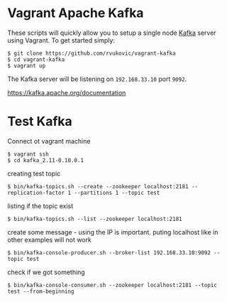 Vagrant Apache Kafka
====================

These scripts will quickly allow you to setup a single node [Kafka](http://kafka.apache.org) server using Vagrant. To get started simply:

```
$ git clone https://github.com/rvukovic/vagrant-kafka
$ cd vagrant-kafka
$ vagrant up
```

The Kafka server will be listening on `192.168.33.10` port `9092`.

https://kafka.apache.org/documentation

Test Kafka
====================
Connect ot vagrant machine
```
$ vagrant ssh
$ cd kafka_2.11-0.10.0.1
```
creating test topic
```
$ bin/kafka-topics.sh --create --zookeeper localhost:2181 --replication-factor 1 --partitions 1 --topic test
```

listing if the topic exist
```
$ bin/kafka-topics.sh --list --zookeeper localhost:2181
```
create some message - using the IP is important. puting localhost like in other examples will not work
```
$ bin/kafka-console-producer.sh --broker-list 192.168.33.10:9092 --topic test
```
check if we got something
```
$ bin/kafka-console-consumer.sh --zookeeper localhost:2181 --topic test --from-beginning
```
